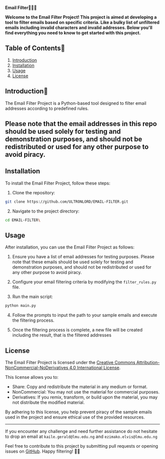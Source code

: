 **Email Filter**🧹🧼🫧

**Welcome to the Email Filter Project! This project is aimed at developing a tool to filter emails based on specific criteria. Like a bulky list of unfiltered emails including invalid characters and invalid addresses. Below you'll find everything you need to know to get started with this project.**

## Table of Contents📃

1. [Introduction](#introduction)
2. [Installation](#installation)
3. [Usage](#usage)
4. [License](#license)

## Introduction🗽

The Email Filter Project is a Python-based tool designed to filter email addresses according to predefined rules.

## Please note that the email addresses in this repo should be used solely for testing and demonstration purposes, and should not be redistributed or used for any other purpose to avoid piracy.


## Installation

To install the Email Filter Project, follow these steps:

1. Clone the repository:

```bash
git clone https://github.com/ULTRONLORD/EMAIL-FILTER.git
```

2. Navigate to the project directory:

```bash
cd EMAIL-FILTER\
```

## Usage

After installation, you can use the Email Filter Project as follows:

1. Ensure you have a list of email addresses for testing purposes. Please note that these emails should be used solely for testing and demonstration purposes, and should not be redistributed or used for any other purpose to avoid piracy.

2. Configure your email filtering criteria by modifying the `filter_rules.py` file.

3. Run the main script:

```bash
python main.py
```

4. Follow the prompts to input the path to your sample emails and execute the filtering process.

5. Once the filtering process is complete, a new file will be created including the result, that is the filtered addresses

## License

The Email Filter Project is licensed under the [Creative Commons Attribution-NonCommercial-NoDerivatives 4.0 International License](https://creativecommons.org/licenses/by-nc-nd/4.0/).

This license allows you to:

- Share: Copy and redistribute the material in any medium or format.
- NonCommercial: You may not use the material for commercial purposes.
- Derivatives: If you remix, transform, or build upon the material, you may not distribute the modified material.

By adhering to this license, you help prevent piracy of the sample emails used in the project and ensure ethical use of the provided resources.

---

If you encounter any challenge and need further assistance do not hesitate to drop an email at `kaile.gerald@lmu.edu.ng` and `ezimako.elvis@lmu.edu.ng`

Feel free to contribute to this project by submitting pull requests or opening issues on [GitHub](https://github.com/ULRONLORD/EMAIL-FILTER). Happy filtering! 📧✨

